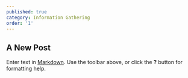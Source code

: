 ```yaml
---
published: true
category: Information Gathering
order: '1'
---
```

## A New Post

Enter text in [Markdown](http://daringfireball.net/projects/markdown/). Use the toolbar above, or click the **?** button for formatting help.
